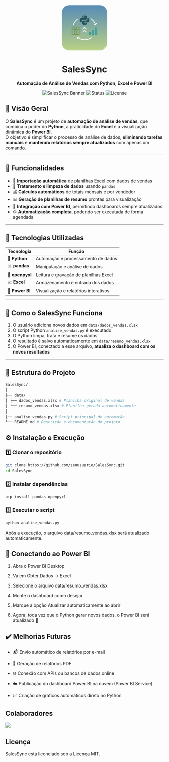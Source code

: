 <div align="center">

<img src="./img/SalesSync-icon.png" width="144" style="border-radius: 24px"/>

  <h1 align="center">SalesSync</h1>

  <p align="center">
    <strong>Automação de Análise de Vendas com Python, Excel e Power BI</strong>
  </p>

![SalesSync Banner](https://img.shields.io/badge/Automação%20de%20Dados-Python%20%7C%20Excel%20%7C%20Power%20BI-blue?style=for-the-badge)
![Status](https://img.shields.io/badge/status-Em%20Desenvolvimento-yellow?style=for-the-badge)
![License](https://img.shields.io/badge/license-Livre-green?style=for-the-badge)

</div>

## 📘 Visão Geral

O **SalesSync** é um projeto de **automação de análise de vendas**, que combina o poder do **Python**, a praticidade do **Excel** e a visualização dinâmica do **Power BI**.  
O objetivo é simplificar o processo de análise de dados, **eliminando tarefas manuais** e **mantendo relatórios sempre atualizados** com apenas um comando.

---

## 🚀 Funcionalidades

- 📂 **Importação automática** de planilhas Excel com dados de vendas
- 🧹 **Tratamento e limpeza de dados** usando `pandas`
- 💰 **Cálculos automáticos** de totais mensais e por vendedor
- 📊 **Geração de planilhas de resumo** prontas para visualização
- 🔗 **Integração com Power BI**, permitindo dashboards sempre atualizados
- ⚙️ **Automatização completa**, podendo ser executada de forma agendada

---

## 🧰 Tecnologias Utilizadas

| Tecnologia      | Função                                |
| --------------- | ------------------------------------- |
| 🐍 **Python**   | Automação e processamento de dados    |
| 📊 **pandas**   | Manipulação e análise de dados        |
| 📘 **openpyxl** | Leitura e gravação de planilhas Excel |
| 📈 **Excel**    | Armazenamento e entrada dos dados     |
| 🧠 **Power BI** | Visualização e relatórios interativos |

---

## 🧠 Como o SalesSync Funciona

1. O usuário adiciona novos dados em `data/dados_vendas.xlsx`
2. O script Python `analise_vendas.py` é executado
3. O Python limpa, trata e resume os dados
4. O resultado é salvo automaticamente em `data/resumo_vendas.xlsx`
5. O Power BI, conectado a esse arquivo, **atualiza o dashboard com os novos resultados**

---

## 📂 Estrutura do Projeto

```bash
SalesSync/
│
├── data/
│ ├── dados_vendas.xlsx # Planilha original de vendas
│ └── resumo_vendas.xlsx # Planilha gerada automaticamente
│
├── analise_vendas.py # Script principal de automação
└── README.md # Descrição e documentação do projeto
```

## ⚙️ Instalação e Execução

### 1️⃣ Clonar o repositório

```bash
git clone https://github.com/seuusuario/SalesSync.git
cd SalesSync
```

### 2️⃣ Instalar dependências

```bash
pip install pandas openpyxl
```

### 3️⃣ Executar o script

```bash
python analise_vendas.py
```

Após a execução, o arquivo data/resumo_vendas.xlsx será atualizado automaticamente.

## 🔗 Conectando ao Power BI

1. Abra o Power BI Desktop

2. Vá em Obter Dados → Excel

3. Selecione o arquivo data/resumo_vendas.xlsx

4. Monte o dashboard como desejar

5. Marque a opção Atualizar automaticamente ao abrir

6. Agora, toda vez que o Python gerar novos dados, o Power BI será atualizado 🚀

## ✔️ Melhorias Futuras

- 📬 Envio automático de relatórios por e-mail

- 🧾 Geração de relatórios PDF

- 🌐 Conexão com APIs ou bancos de dados online

- ☁️ Publicação do dashboard Power BI na nuvem (Power BI Service)

- 📈 Criação de gráficos automáticos direto no Python

## Colaboradores

<a href="[https://github.com/carlos-hcal](https://github.com/Carlos-hcal/SalesSync)">
  <img src="https://contrib.rocks/image?repo=carlos-hcal/youtube-video-summarizer" />
</a>

## Licença

SalesSync está licenciado sob a Licença MIT.
